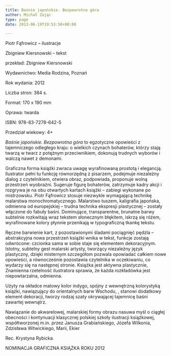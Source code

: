 ```yaml
---
title: Baśnie japońskie. Bezpowrotna góra
author: Michał Zając
type: page
date: 2013-06-19T19:53:50+00:00

---
```

Piotr Fąfrowicz &#8211; ilustracje

Zbigniew Kiersnowski &#8211; tekst

przekład: Zbigniew Kiersnowski

Wydawnictwo: Media Rodzina, Poznań

Rok wydania: 2012

Liczba stron: 384 s.

Format: 170 x 190 mm

Oprawa: twarda

ISBN: 978-83-7278-642-5

Przedział wiekowy: 4+

_Baśnie japońskie. Bezpowrotna góra_ to egzotyczne opowieści z tajemniczego odległego kraju: o wielkich czynach bohaterów, którzy stają twarzą w twarz z potężnym przeciwnikiem, dokonują trudnych wyborów i walczą nawet z demonami.

Graficzna forma książki zwraca uwagę wyrafinowaną prostotą i elegancją. Ilustrator pełni tu funkcję równorzędną z pisarzem, podejmuje niezależny dialog z czytelnikiem, otwiera obraz, podpowiada, proponuje wolną przestrzeń wyobraźni. Sugeruje figurę bohaterów, zatrzymuje kadry akcji i rozgrywa je na obu otwartych kartach książki – zabiegi wykonane po mistrzowsku. Piotr Fąfrowicz stosuje niezwykle wymagającą technikę malarstwa monochromatycznego. Malarstwo tuszem, kaligrafia japońska, odmienna od europejskiej – trudna technika ekspresji plastycznej – zostały włączone do fabuły baśni. Dominujące, transparentne, brunatne barwy subtelnie rozkwitają wraz tekstem słonecznym błękitem, iskrzą się różem, wyrafinowane kolory płynnie przenikają w typograficzną tkankę tekstu.

Ręczne barwienie kart, z pozostawionymi śladami pociągnięć pędzla – abstrakcyjna nowa przestrzeń książki wnika w tekst, funkcje zostają odwrócone: czcionka sama w sobie staje się elementem dekoracyjnym. Istotny, subtelny gest malarski artysty, tworzący niezależny język plastyczny, dzięki misternym szczegółom pozwala opowiadać całkiem nowe opowieści, a równocześnie pozostawia czytelnika w oczekiwaniu, co wydarzy się na następnej stronie. Książka jest aktywna plastycznie, Znamienna rzetelność ilustratora sprawia, że każda rozkładówka jest niepowtarzalna, odmienna.

Użyty na okładce matowy kolor indygo, spójny z wewnętrzną kolorystyką książki, nawiązujący do orientalnych barw Wschodu, , stanowi dodatkowy element dekoracji, tworzy rodzaj szaty okrywającej tajemnicę baśni zawartej wewnątrz.

Nawiązanie do akwarelowej, malarskiej formy obrazu nasuwa myśl o ciągłej obecności i kontynuacji klasycznej polskiej szkoły ilustracji książkowej, współtworzonej m.in. przez Janusza Grabiańskiego, Józefa Wilkonia, Zdzisława Witwickiego, Marii, Ekier

Rec. Krystyna Rybicka.

NOMINACJA GRAFICZNA KSIĄŻKA ROKU 2012